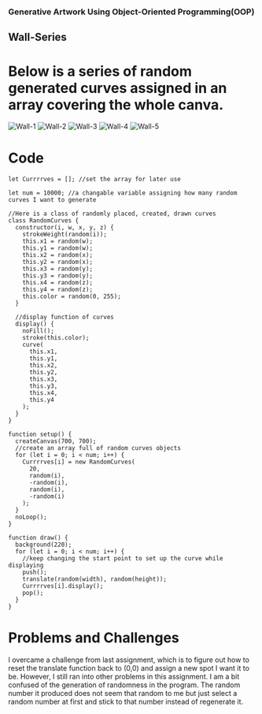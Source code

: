 ### Generative Artwork Using Object-Oriented Programming(OOP)
## Wall-Series
# Below is a series of random generated curves assigned in an array covering the whole canva.
![Wall-1](Wall1.png)
![Wall-2](Wall2.png)
![Wall-3](Wall3.png)
![Wall-4](Wall4.png)
![Wall-5](Wall5.png)
# Code
````
let Currrrves = []; //set the array for later use

let num = 10000; //a changable variable assigning how many random curves I want to generate

//Here is a class of randomly placed, created, drawn curves
class RandomCurves {
  constructor(i, w, x, y, z) {
    strokeWeight(random(i));
    this.x1 = random(w);
    this.y1 = random(w);
    this.x2 = random(x);
    this.y2 = random(x);
    this.x3 = random(y);
    this.y3 = random(y);
    this.x4 = random(z);
    this.y4 = random(z);
    this.color = random(0, 255);
  }

  //display function of curves
  display() {
    noFill();
    stroke(this.color);
    curve(
      this.x1,
      this.y1,
      this.x2,
      this.y2,
      this.x3,
      this.y3,
      this.x4,
      this.y4
    );
  }
}

function setup() {
  createCanvas(700, 700);
  //create an array full of random curves objects
  for (let i = 0; i < num; i++) {
    Currrrves[i] = new RandomCurves(
      20,
      random(i),
      -random(i),
      random(i),
      -random(i)
    );
  }
  noLoop();
}

function draw() {
  background(220);
  for (let i = 0; i < num; i++) {
    //keep changing the start point to set up the curve while displaying
    push();
    translate(random(width), random(height));
    Currrrves[i].display();
    pop();
  }
}
````
# Problems and Challenges
I overcame a challenge from last assignment, which is to figure out how to reset the translate function back to (0,0) and assign a new spot I want it to be.
However, I still ran into other problems in this assignment. I am a bit confused of the generation of randomness in the program. The random number it produced does not seem that random to me but just select a random number at first and stick to that number instead of regenerate it.
